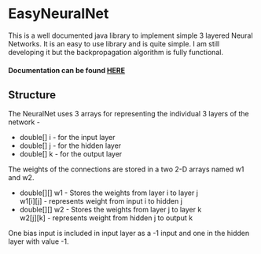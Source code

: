 # EasyNeuralNet
This is a well documented java library to implement simple 3 layered Neural Networks. It is an easy to use library and is quite simple.
I am still developing it but the backpropagation algorithm is fully functional.

<h4>Documentation can be found <a href="https://aneeshsharma.github.io/EasyNeuralNet/docs/">HERE</a></h4>

<h2>Structure</h2>

The NeuralNet uses 3 arrays for representing the individual 3 layers of the network -
<ul>
<li>double[] i - for the input layer</li>
<li>double[] j - for the hidden layer</li>
<li>double[] k - for the output layer</li>
</ul>

The weights of the connections are stored in a two 2-D arrays named w1 and w2.<br>

<ul>
<li>double[][] w1 - Stores the weights from layer i to layer j<br>
w1[i][j] - represents weight from input i to hidden j</li>
<li>double[][] w2 - Stores the weights from layer j to layer k<br>
w2[j][k] - represents weight from hidden j to output k</li>
</ul>

One bias input is included in input layer as a -1 input and one in the hidden layer with value -1.

